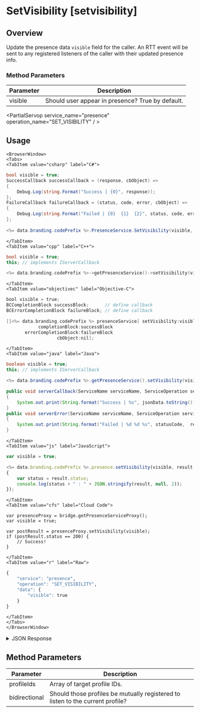 # SetVisibility [setvisibility]
## Overview
Update the presence data `visible` field for the caller. An RTT event will be sent to any registered listeners of the caller with their updated presence info.


### Method Parameters
Parameter | Description
--------- | -----------
visible | Should user appear in presence? True by default.

<PartialServop service_name="presence" operation_name="SET_VISIBILITY" / >

## Usage

```mdx-code-block
<BrowserWindow>
<Tabs>
<TabItem value="csharp" label="C#">
```

```csharp
bool visible = true;
SuccessCallback successCallback = (response, cbObject) =>
{
    Debug.Log(string.Format("Success | {0}", response));
};
FailureCallback failureCallback = (status, code, error, cbObject) =>
{
    Debug.Log(string.Format("Failed | {0}  {1}  {2}", status, code, error));
};
    
<%= data.branding.codePrefix %>.PresenceService.SetVisibility(visible, successCallback, failureCallback);
```

```mdx-code-block
</TabItem>
<TabItem value="cpp" label="C++">
```

```cpp
bool visible = true;
this; // implements IServerCallback

<%= data.branding.codePrefix %>->getPresenceService()->setVisibility(visible, this);
```

```mdx-code-block
</TabItem>
<TabItem value="objectivec" label="Objective-C">
```

```objectivec
bool visible = true;
BCCompletionBlock successBlock;      // define callback
BCErrorCompletionBlock failureBlock; // define callback

[[<%= data.branding.codePrefix %> presenceService] setVisibility:visible
            completionBlock:successBlock
       errorCompletionBlock:failureBlock
                   cbObject:nil];
```

```mdx-code-block
</TabItem>
<TabItem value="java" label="Java">
```

```java
boolean visible = true;
this; // implements IServerCallback

<%= data.branding.codePrefix %>.getPresenceService().setVisibility(visible, this);

public void serverCallback(ServiceName serviceName, ServiceOperation serviceOperation, JSONObject jsonData)
{
    System.out.print(String.format("Success | %s", jsonData.toString()));
}
public void serverError(ServiceName serviceName, ServiceOperation serviceOperation, int statusCode, int reasonCode, String jsonError)
{
    System.out.print(String.format("Failed | %d %d %s", statusCode,  reasonCode, jsonError.toString()));
}
```

```mdx-code-block
</TabItem>
<TabItem value="js" label="JavaScript">
```

```javascript
var visible = true;

<%= data.branding.codePrefix %>.presence.setVisibility(visible, result =>
{
	var status = result.status;
	console.log(status + " : " + JSON.stringify(result, null, 2));
});
```

```mdx-code-block
</TabItem>
<TabItem value="cfs" label="Cloud Code">
```

```cfscript
var presenceProxy = bridge.getPresenceServiceProxy();
var visible = true;

var postResult = presenceProxy.setVisibility(visible);
if (postResult.status == 200) {
    // Success!
}
```

```mdx-code-block
</TabItem>
<TabItem value="r" label="Raw">
```

```r
{
	"service": "presence",
	"operation": "SET_VISIBILITY",
	"data": {
		"visible": true
	}
}
```

```mdx-code-block
</TabItem>
</Tabs>
</BrowserWindow>
```

<details>
<summary>JSON Response</summary>

```json
{
 "data": null,
 "status": 200
}
```
</details>

## Method Parameters
Parameter | Description
--------- | -----------
profileIds | Array of target profile IDs.
bidirectional | Should those profiles be mutually registered to listen to the current profile?


